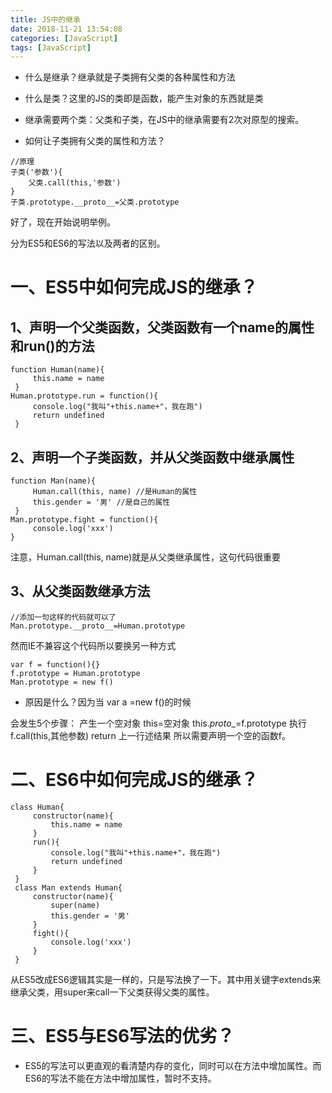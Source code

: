 ```yaml
---
title: JS中的继承
date: 2018-11-21 13:54:08
categories: [JavaScript]
tags: [JavaScript]
---
```


- 什么是继承？继承就是子类拥有父类的各种属性和方法
 
- 什么是类？这里的JS的类即是函数，能产生对象的东西就是类
 
- 继承需要两个类：父类和子类，在JS中的继承需要有2次对原型的搜索。
 
- 如何让子类拥有父类的属性和方法？

```
//原理
子类('参数'){
    父类.call(this,'参数')
}
子类.prototype.__proto__=父类.prototype
```

好了，现在开始说明举例。

分为ES5和ES6的写法以及两者的区别。

# 一、ES5中如何完成JS的继承？

## 1、声明一个父类函数，父类函数有一个name的属性和run()的方法

```
function Human(name){
     this.name = name
 }
Human.prototype.run = function(){
     console.log("我叫"+this.name+"，我在跑")
     return undefined
 }
```

## 2、声明一个子类函数，并从父类函数中继承属性

```
function Man(name){
     Human.call(this, name) //是Human的属性
     this.gender = '男' //是自己的属性
 }
Man.prototype.fight = function(){
     console.log('xxx')
}
```
 
注意，Human.call(this, name)就是从父类继承属性，这句代码很重要

## 3、从父类函数继承方法

```
//添加一句这样的代码就可以了
Man.prototype.__proto__=Human.prototype
```

然而IE不兼容这个代码所以要换另一种方式

```
var f = function(){}
f.prototype = Human.prototype
Man.prototype = new f()
```

- 原因是什么？因为当 var a =new f()的时候

会发生5个步骤：
产生一个空对象
this=空对象
this._proto__=f.prototype
执行f.call(this,其他参数)
return 上一行述结果
所以需要声明一个空的函数f。

# 二、ES6中如何完成JS的继承？

```
class Human{
     constructor(name){
         this.name = name
     }
     run(){
         console.log("我叫"+this.name+"，我在跑")
         return undefined
     }
 }
 class Man extends Human{
     constructor(name){
         super(name)
         this.gender = '男'
     }
     fight(){
         console.log('xxx')
     }
 }
```
从ES5改成ES6逻辑其实是一样的，只是写法换了一下。其中用关键字extends来继承父类，用super来call一下父类获得父类的属性。

# 三、ES5与ES6写法的优劣？

- ES5的写法可以更直观的看清楚内存的变化，同时可以在方法中增加属性。而ES6的写法不能在方法中增加属性，暂时不支持。
